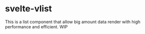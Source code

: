 # svelte-vlist
This is a list component that allow big amount data render with high performance and efficient. WIP
